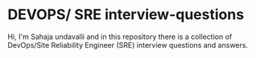 # DEVOPS/ SRE interview-questions
Hi, I'm Sahaja undavalli and in this repository there is a collection of DevOps/Site Reliability Engineer (SRE) interview questions and answers.


